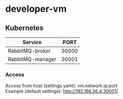 # developer-vm

## Kubernetes

| Service          | PORT  |
|------------------|-------|
| RabbitMQ-broker  | 30000 |
| RabbitMQ-manager | 30001 |

### Access
Access from host (settings.yaml): vm.network.ip:port\
Example (default settings): http://192.168.56.4:30001/